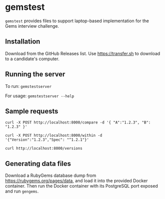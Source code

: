 # gemstest

`gemstest` provides files to support laptop-based implementation for the Gems
interview challenge.

## Installation

Download from the GitHub Releases list. Use https://transfer.sh to download to
a candidate's computer.

## Running the server

To run: `gemstestserver`

For usage: `gemstestserver --help`

## Sample requests
```
curl -X POST http://localhost:8000/compare -d '{ "A":"1.2.3", "B": "1.2.3" }'
```

```
curl -X POST http://localhost:8000/within -d '{"Version":"1.2.3","Spec": "^1.2.1"}'
```

```
curl http://localhost:8000/versions
```

## Generating data files

Download a RubyGems database dump from https://rubygems.org/pages/data, and load
it into the provided Docker container. Then run the Docker container with its
PostgreSQL port exposed and run `gengems`.
